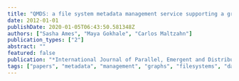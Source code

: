 ```yaml
---
title: "QMDS: a file system metadata management service supporting a graph data model-based query language"
date: 2012-01-01
publishDate: 2020-01-05T06:43:50.581348Z
authors: ["Sasha Ames", "Maya Gokhale", "Carlos Maltzahn"]
publication_types: ["2"]
abstract: ""
featured: false
publication: "*International Journal of Parallel, Emergent and Distributed Systems*"
tags: ["papers", "metadata", "management", "graphs", "filesystems", "datamanagement"]
---
```


